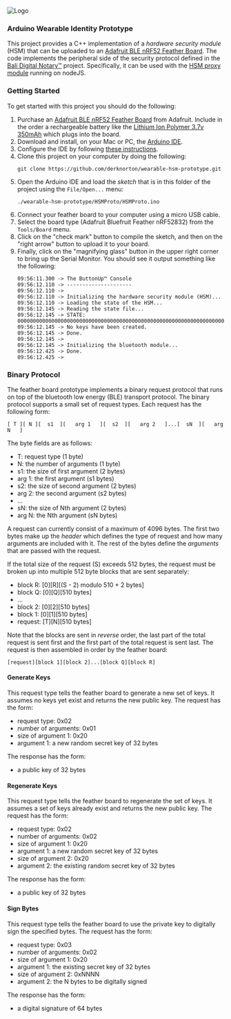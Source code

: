 ![Logo](https://raw.githubusercontent.com/craterdog-bali/bali-project-documentation/master/images/CraterDogLogo.png)

### Arduino Wearable Identity Prototype
This project provides a C++ implementation of a _hardware security module_ (HSM) that can be uploaded to an [Adafruit BLE nRF52 Feather Board](https://www.adafruit.com/product/3406). The code implements the peripheral side of the security protocol defined in the [Bali Digital Notary™](https://github.com/craterdog-bali/js-bali-digital-notary) project. Specifically, it can be used with the [HSM proxy module](https://github.com/craterdog-bali/js-bali-digital-notary/blob/master/src/v1/HSM.js) running on nodeJS.

### Getting Started
To get started with this project you should do the following:
 1. Purchase an [Adafruit BLE nRF52 Feather Board](https://www.adafruit.com/product/3406) from Adafruit. Include in the order a rechargeable battery like the [Lithium Ion Polymer 3.7v 350mAh](https://www.adafruit.com/product/2750) which plugs into the board.
 1. Download and install, on your Mac or PC, the [Arduino IDE](https://www.arduino.cc/en/Main/Software).
 1. Configure the IDE by following [these instructions](https://learn.adafruit.com/adafruit-arduino-ide-setup/arduino-1-dot-6-x-ide).
 1. Clone this project on your computer by doing the following:
     ```
     git clone https://github.com/derknorton/wearable-hsm-prototype.git
     ```
 1. Open the Arduino IDE and load the _sketch_ that is in this folder of the project using the `File/Open...` menu:
     ```
     ./wearable-hsm-prototype/HSMProto/HSMProto.ino
     ```
 1. Connect your feather board to your computer using a micro USB cable.
 1. Select the board type (Adafruit Bluefruit Feather nRF52832) from the `Tools/Board` menu.
 1. Click on the "check mark" button to compile the sketch, and then on the "right arrow" button to upload it to your board.
 1. Finally, click on the "magnifying glass" button in the upper right corner to bring up the Serial Monitor. You should see it output something like the following:
     ```
     09:56:11.300 -> The ButtonUp™ Console
     09:56:12.110 -> ---------------------
     09:56:12.110 ->
     09:56:12.110 -> Initializing the hardware security module (HSM)...
     09:56:12.110 -> Loading the state of the HSM...
     09:56:12.145 -> Reading the state file...
     09:56:12.145 -> STATE: 000000000000000000000000000000000000000000000000000000000000000000000000000000000000000000000000000000000000000000000000000000000000000000000000000000000000000000000000000000000000000000000000000000000000000
     09:56:12.145 -> No keys have been created.
     09:56:12.145 -> Done.
     09:56:12.145 ->
     09:56:12.145 -> Initializing the bluetooth module...
     09:56:12.425 -> Done.
     09:56:12.425 ->
     ```

### Binary Protocol
The feather board prototype implements a binary request protocol that runs on top of the bluetooth low energy (BLE) transport protocol. The binary protocol supports a small set of request types. Each request has the following form:
```
[ T ][ N ][  s1  ][   arg 1   ][  s2  ][   arg 2   ]...[  sN  ][   arg N   ]
```

The byte fields are as follows:
 * T: request type (1 byte)
 * N: the number of arguments (1 byte)
 * s1: the size of first argument (2 bytes)
 * arg 1: the first argument (s1 bytes)
 * s2: the size of second argument (2 bytes)
 * arg 2: the second argument (s2 bytes)
 *  ...
 * sN: the size of Nth argument (2 bytes)
 * arg N: the Nth argument (sN bytes)

A request can currently consist of a maximum of 4096 bytes. The first two bytes make up the _header_ which defines the type of request and how many arguments are included with it. The rest of the bytes define the _arguments_ that are passed with the request.

If the total size of the request (S) exceeds 512 bytes, the request must be broken up into multiple 512 byte blocks that are sent separately:
 * block R: [0][R][(S - 2) modulo 510 + 2 bytes]
 * block Q: [0][Q][510 bytes]
 * ...
 * block 2: [0][2][510 bytes]
 * block 1: [0][1][510 bytes]
 * request: [T][N][510 bytes]

Note that the blocks are sent in *reverse* order, the last part of the total request is sent first and the first part of the total request is sent last. The request is then assembled in order by the feather board:
```
[request][block 1][block 2]...[block Q][block R]
```

#### Generate Keys
This request type tells the feather board to generate a new set of keys. It assumes no keys yet exist and returns the new public key. The request has the form:
 * request type: 0x02
 * number of arguments: 0x01
 * size of argument 1: 0x20
 * argument 1: a new random secret key of 32 bytes

The response has the form:
 * a public key of 32 bytes

#### Regenerate Keys
This request type tells the feather board to regenerate the set of keys. It assumes a set of keys already exist and returns the new public key. The request has the form:
 * request type: 0x02
 * number of arguments: 0x02
 * size of argument 1: 0x20
 * argument 1: a new random secret key of 32 bytes
 * size of argument 2: 0x20
 * argument 2: the existing random secret key of 32 bytes

The response has the form:
 * a public key of 32 bytes

#### Sign Bytes
This request type tells the feather board to use the private key to digitally sign the specified bytes. The request has the form:
 * request type: 0x03
 * number of arguments: 0x02
 * size of argument 1: 0x20
 * argument 1: the existing secret key of 32 bytes
 * size of argument 2: 0xNNNN
 * argument 2: the N bytes to be digitally signed

The response has the form:
 * a digital signature of 64 bytes

